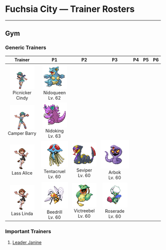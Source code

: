 # Fuchsia City — Trainer Rosters

---

## Gym


### Generic Trainers

| Trainer | P1 | P2 | P3 | P4 | P5 | P6 |
|:-------:|:--:|:--:|:--:|:--:|:--:|:--:|
| ![Picnicker Cindy](../../assets/trainers/picnicker.png "Picnicker Cindy")<br>Picnicker Cindy | ![Nidoqueen](../../assets/sprites/nidoqueen/front.gif "Its body is covered with needle-like scales. It never shows signs of shrinking from any attack.")<br>Nidoqueen<br>Lv. 62 |
| ![Camper Barry](../../assets/trainers/camper.png "Camper Barry")<br>Camper Barry | ![Nidoking](../../assets/sprites/nidoking/front.gif "It swings its big tail around during battle. If its foe flinches, it will charge with its sturdy body.")<br>Nidoking<br>Lv. 63 |
| ![Lass Alice](../../assets/trainers/lass.png "Lass Alice")<br>Lass Alice | ![Tentacruel](../../assets/sprites/tentacruel/front.gif "Its 80 tentacles absorb water and stretch almost endlessly to constrict its prey and enemies.")<br>Tentacruel<br>Lv. 60 | ![Seviper](../../assets/sprites/seviper/front.gif "In battle, it uses its bladed tail to counter any ZANGOOSE. It secretes a deadly venom in its tail.")<br>Seviper<br>Lv. 60 | ![Arbok](../../assets/sprites/arbok/front.gif "Transfixing prey with the face-like pattern on its belly, it binds and poisons the frightened victim.")<br>Arbok<br>Lv. 60 |
| ![Lass Linda](../../assets/trainers/lass.png "Lass Linda")<br>Lass Linda | ![Beedrill](../../assets/sprites/beedrill/front.gif "It can take down any opponent with its powerful poison stingers. It sometimes attacks in swarms.")<br>Beedrill<br>Lv. 60 | ![Victreebel](../../assets/sprites/victreebel/front.gif "Acid that has dissolved many prey becomes sweeter, making it even more effective at attracting prey.")<br>Victreebel<br>Lv. 60 | ![Roserade](../../assets/sprites/roserade/front.gif "Its sweet aroma attracts prey. Then it spews poison. The more toxic it is, the sweeter its aroma.")<br>Roserade<br>Lv. 60 |


### Important Trainers

1. [Leader Janine](important_trainers.md#leader-janine)
